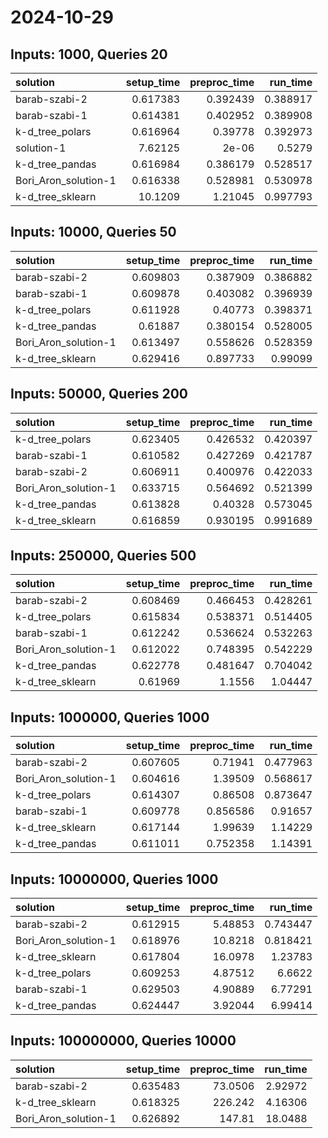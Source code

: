 # 2024-10-29

## Inputs: 1000, Queries 20

| solution             |   setup_time |   preproc_time |   run_time |
|:---------------------|-------------:|---------------:|-----------:|
| barab-szabi-2        |     0.617383 |       0.392439 |   0.388917 |
| barab-szabi-1        |     0.614381 |       0.402952 |   0.389908 |
| k-d_tree_polars      |     0.616964 |       0.39778  |   0.392973 |
| solution-1           |     7.62125  |       2e-06    |   0.5279   |
| k-d_tree_pandas      |     0.616984 |       0.386179 |   0.528517 |
| Bori_Aron_solution-1 |     0.616338 |       0.528981 |   0.530978 |
| k-d_tree_sklearn     |    10.1209   |       1.21045  |   0.997793 |

## Inputs: 10000, Queries 50

| solution             |   setup_time |   preproc_time |   run_time |
|:---------------------|-------------:|---------------:|-----------:|
| barab-szabi-2        |     0.609803 |       0.387909 |   0.386882 |
| barab-szabi-1        |     0.609878 |       0.403082 |   0.396939 |
| k-d_tree_polars      |     0.611928 |       0.40773  |   0.398371 |
| k-d_tree_pandas      |     0.61887  |       0.380154 |   0.528005 |
| Bori_Aron_solution-1 |     0.613497 |       0.558626 |   0.528359 |
| k-d_tree_sklearn     |     0.629416 |       0.897733 |   0.99099  |

## Inputs: 50000, Queries 200

| solution             |   setup_time |   preproc_time |   run_time |
|:---------------------|-------------:|---------------:|-----------:|
| k-d_tree_polars      |     0.623405 |       0.426532 |   0.420397 |
| barab-szabi-1        |     0.610582 |       0.427269 |   0.421787 |
| barab-szabi-2        |     0.606911 |       0.400976 |   0.422033 |
| Bori_Aron_solution-1 |     0.633715 |       0.564692 |   0.521399 |
| k-d_tree_pandas      |     0.613828 |       0.40328  |   0.573045 |
| k-d_tree_sklearn     |     0.616859 |       0.930195 |   0.991689 |

## Inputs: 250000, Queries 500

| solution             |   setup_time |   preproc_time |   run_time |
|:---------------------|-------------:|---------------:|-----------:|
| barab-szabi-2        |     0.608469 |       0.466453 |   0.428261 |
| k-d_tree_polars      |     0.615834 |       0.538371 |   0.514405 |
| barab-szabi-1        |     0.612242 |       0.536624 |   0.532263 |
| Bori_Aron_solution-1 |     0.612022 |       0.748395 |   0.542229 |
| k-d_tree_pandas      |     0.622778 |       0.481647 |   0.704042 |
| k-d_tree_sklearn     |     0.61969  |       1.1556   |   1.04447  |

## Inputs: 1000000, Queries 1000

| solution             |   setup_time |   preproc_time |   run_time |
|:---------------------|-------------:|---------------:|-----------:|
| barab-szabi-2        |     0.607605 |       0.71941  |   0.477963 |
| Bori_Aron_solution-1 |     0.604616 |       1.39509  |   0.568617 |
| k-d_tree_polars      |     0.614307 |       0.86508  |   0.873647 |
| barab-szabi-1        |     0.609778 |       0.856586 |   0.91657  |
| k-d_tree_sklearn     |     0.617144 |       1.99639  |   1.14229  |
| k-d_tree_pandas      |     0.611011 |       0.752358 |   1.14391  |

## Inputs: 10000000, Queries 1000

| solution             |   setup_time |   preproc_time |   run_time |
|:---------------------|-------------:|---------------:|-----------:|
| barab-szabi-2        |     0.612915 |        5.48853 |   0.743447 |
| Bori_Aron_solution-1 |     0.618976 |       10.8218  |   0.818421 |
| k-d_tree_sklearn     |     0.617804 |       16.0978  |   1.23783  |
| k-d_tree_polars      |     0.609253 |        4.87512 |   6.6622   |
| barab-szabi-1        |     0.629503 |        4.90889 |   6.77291  |
| k-d_tree_pandas      |     0.624447 |        3.92044 |   6.99414  |

## Inputs: 100000000, Queries 10000

| solution             |   setup_time |   preproc_time |   run_time |
|:---------------------|-------------:|---------------:|-----------:|
| barab-szabi-2        |     0.635483 |        73.0506 |    2.92972 |
| k-d_tree_sklearn     |     0.618325 |       226.242  |    4.16306 |
| Bori_Aron_solution-1 |     0.626892 |       147.81   |   18.0488  |